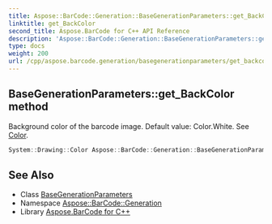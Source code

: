 ```yaml
---
title: Aspose::BarCode::Generation::BaseGenerationParameters::get_BackColor method
linktitle: get_BackColor
second_title: Aspose.BarCode for C++ API Reference
description: 'Aspose::BarCode::Generation::BaseGenerationParameters::get_BackColor method. Background color of the barcode image. Default value: Color.White. See Color in C++.'
type: docs
weight: 200
url: /cpp/aspose.barcode.generation/basegenerationparameters/get_backcolor/
---
```

## BaseGenerationParameters::get_BackColor method


Background color of the barcode image. Default value: Color.White. See [Color](../).

```cpp
System::Drawing::Color Aspose::BarCode::Generation::BaseGenerationParameters::get_BackColor()
```

## See Also

* Class [BaseGenerationParameters](../)
* Namespace [Aspose::BarCode::Generation](../../)
* Library [Aspose.BarCode for C++](../../../)
